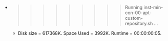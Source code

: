 * >>>>>>>>> Running inst-min-con-00-apt-custom-repository.sh ...
  * Disk size = 617368K. Space Used = 3992K. Runtime = 00:00:00:05.
